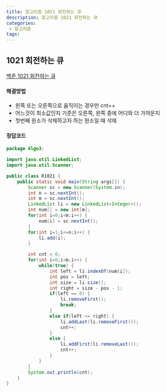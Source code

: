 ```yaml
---
title: 알고리즘 1021 회전하는 큐  
description: 알고리즘 1021 회전하는 큐  
categories:
 - 알고리즘  
tags:
---
```

## 1021 회전하는 큐   

[백준 1021 회전하는 큐](https://www.acmicpc.net/problem/1021)

#### 해결방법
* 왼쪽 또는 오른쪽으로 움직이는 경우만 cnt++
* 어느것이 최소값인지 기준은 오른쪽, 왼쪽 중에 어디와 더 가까운지   
* 첫번째 원소가 삭제하고자 하는 원소일 때 삭제  

#### 정답코드  
```java
package Algo3;

import java.util.LinkedList;
import java.util.Scanner;

public class R1021 {
	public static void main(String args[]) {
		Scanner sc = new Scanner(System.in);
		int n = sc.nextInt();
		int m = sc.nextInt();
		LinkedList li = new LinkedList<Integer>();
		int num[] = new int[m];
		for(int i=0;i<m;i++) {
			num[i] = sc.nextInt();
		}
		for(int i=1;i<=n;i++) {
			li.add(i);
		}

		int cnt = 0;
		for(int i=0;i<m;i++) {
			while(true) {
				int left = li.indexOf(num[i]);
				int pos = left;
				int size = li.size();
				int right = size - pos - 1;
				if(left == 0) {
					li.removeFirst();
					break;
				}
				else if(left <= right) {
					li.addLast(li.removeFirst());
					cnt++;
				}
				else {
					li.addFirst(li.removeLast());
					cnt++;
				}
			}
		}
		System.out.println(cnt);
	}
}


```
